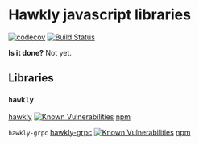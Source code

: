 # Hawkly javascript libraries

[![codecov](https://codecov.io/gh/hawkly/hawkly-libs-javascript/branch/master/graph/badge.svg)](https://codecov.io/gh/hawkly/hawkly-libs-javascript)
[![Build Status](https://travis-ci.org/hawkly/hawkly-libs-javascript.svg?branch=master)](https://travis-ci.org/hawkly/hawkly-libs-javascript)

**Is it done?**
Not yet.


## Libraries

### `hawkly`
[hawkly](/packages/hawkly-tracer) [![Known Vulnerabilities](https://snyk.io/test/npm/hawkly/badge.svg)](https://snyk.io/test/npm/hawkly)
[npm](https://www.npmjs.com/package/hawkly)

`hawkly-grpc`
[hawkly-grpc](/packages/hawkly-grpc) [![Known Vulnerabilities](https://snyk.io/test/npm/hawkly-grpc/badge.svg)](https://snyk.io/test/npm/hawkly-grpc)
[npm](https://www.npmjs.com/package/hawkly)
